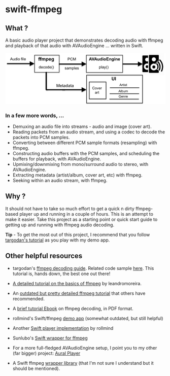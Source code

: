 # swift-ffmpeg

## What ?

A basic audio player project that demonstrates decoding audio with ffmpeg and playback of that audio with AVAudioEngine ... written in Swift.

![High level component diagram](/basicFFmpegPlayer.png?raw=true)

### In a few more words, ...

* Demuxing an audio file into streams - audio and image (cover art).
* Reading packets from an audio stream, and using a codec to decode the packets into PCM samples.
* Converting between different PCM sample formats (resampling) with ffmpeg.
* Constructing audio buffers with the PCM samples, and scheduling the buffers for playback, with AVAudioEngine.
* Upmixing/downmixing from mono/surround audio to stereo, with AVAudioEngine.
* Extracting metadata (artist/album, cover art, etc) with ffmpeg.
* Seeking within an audio stream, with ffmpeg.

## Why ?

It should not have to take so much effort to get a quick n dirty ffmpeg-based player up and running in a couple of hours. This is an attempt to make it easier. Take this project as a starting point or quick start guide to getting up and running with ffmpeg audio decoding.

**Tip** - To get the most out of this project, I recommend that you follow [targodan's tutorial](https://steemit.com/programming/@targodan/decoding-audio-files-with-ffmpeg) as you play with my demo app.

## Other helpful resources

* targodan's [ffmpeg decoding guide](https://steemit.com/programming/@targodan/decoding-audio-files-with-ffmpeg). Related code sample [here](https://gist.github.com/targodan/8cef8f2b682a30055aa7937060cd94b7). This tutorial is, hands down, the best one out there!

* [A detailed tutorial on the basics of ffmpeg](https://github.com/leandromoreira/ffmpeg-libav-tutorial) by leandromoreira.

* An [outdated but pretty detailed ffmpeg tutorial](https://dranger.com/ffmpeg/tutorial01.html) that others have recommended.

* A [brief tutorial Ebook](https://riptutorial.com/ebook/ffmpeg) on ffmpeg decoding, in PDF format.

* rollmind's Swift/ffmpeg [demo app](https://github.com/rollmind/ffmpeg-swift-tutorial/tree/master/tutorial/tutorial) (somewhat outdated, but still helpful)

* Another [Swift player implementation](https://github.com/rollmind/SweetPlayer) by rollmind

* Sunlubo's [Swift wrapper for ffmpeg](https://github.com/sunlubo/SwiftFFmpeg)

* For a more full-fledged AVAudioEngine setup, I point you to my other (far bigger) project: [Aural Player](https://github.com/maculateConception/aural-player)

* A Swift ffmpeg [wrapper library](https://github.com/FFMS/ffms2) (that I'm not sure I understand but it should be mentioned).
